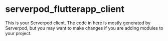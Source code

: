 # serverpod_flutterapp_client

This is your Serverpod client. The code in here is mostly generated by
Serverpod, but you may want to make changes if you are adding modules to your
project.
